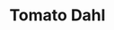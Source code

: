 ---
title: Tomato Dahl
metadata:
  course: Main
  source: https://smile.amazon.co.uk/Imperfect-Vegan-Fearne-Cotton/dp/1841882895/
  servings: '3'
  title: Tomato Dahl
ingredients:
- name: chopped tomatoes
  amount: 400 g
- name: miso paste
  amount: 1 tsp
- name: coconut milk
  amount: 400 ml
- name: mild curry powder
  amount: 2 tsp
- name: crushed garlic
  amount: 4 cloves
- name: greek yogurt
  amount: 4 tbsp
- name: soy sauce
  amount: 2 tbsp
- name: washed red split lentils
  amount: 260 g
cookware:
- name: pan
steps:
- description: Grab a pan and add in the washed red split lentils, crushed garlic,
    soy sauce, mild curry powder, miso paste, chopped tomatoes and coconut milk.
- description: Bring to the boil, then reduce heat and simmer for 15 minutes, stirring
    frequently to stop the lentils sticking to the base of the pan.
- description: Add in the greek yogurt, stir, and simmer for another 5 minutes then
    serve.

---